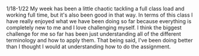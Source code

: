 1/18-1/22
My week has been a little chaotic tackling a full class load and working full time, but it's also been good in that way.  In terms of this class I have really enjoyed what we have been doing so far because everything is completely new to me and I love challenging myself.  I think the biggest challenge for me so far has been just understanding all of the different terminology and how to apply them.  That being said, I've been doing better than I thought I would at understanding how to do the assignment.  
